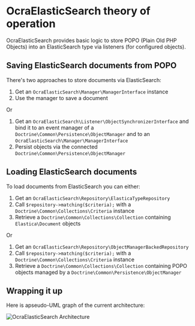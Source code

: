 # OcraElasticSearch theory of operation

OcraElasticSearch provides basic logic to store POPO (Plain Old PHP Objects) into an
ElasticSearch type via listeners (for configured objects).

## Saving ElasticSearch documents from POPO

There's two approaches to store documents via ElasticSearch:

 1. Get an `OcraElasticSearch\Manager\ManagerInterface` instance
 2. Use the manager to save a document

Or

 1. Get an `OcraElasticSearch\Listener\ObjectSynchronizerInterface` and bind it to
    an event manager of a `Doctrine\Common\Persistence\ObjectManager` and to an
    `OcraElasticSearch\Manager\ManagerInterface`
 2. Persist objects via the connected `Doctrine\Common\Persistence\ObjectManager`

## Loading ElasticSearch documents

To load documents from ElasticSearch you can either:

 1. Get an `OcraElasticSearch\Repository\ElasticaTypeRepository`
 2. Call `$repository->matching($criteria);` with a `Doctrine\Common\Collections\Criteria`
    instance
 3. Retrieve a `Doctrine\Common\Collections\Collection` containing `Elastica\Document` objects

Or

 1. Get an `OcraElasticSearch\Repository\ObjectManagerBackedRepository`
 2. Call `$repository->matching($criteria);` with a `Doctrine\Common\Collections\Criteria`
    instance
 3. Retrieve a `Doctrine\Common\Collections\Collection` containing POPO objects managed
    by a `Doctrine\Common\Persistence\ObjectManager`

## Wrapping it up

Here is apseudo-UML graph of the current architecture:

![OcraElasticSearch Architecture](http://yuml.me6d6d9aa4.svg)

<!--
YUML syntax

[Client Application]reads/writes->[Doctrine.Common.Persistence.ObjectManager],
[Client Application]reads->[OcraElasticSearch.Repository.ElasticaTypeRepository],
[Client Application]reads->[OcraElasticSearch.Repository.ObjectManagerBackedRepository],
[OcraElasticSearch.Manager.ManagerInterface]writes->[Elastica.Type],
[OcraElasticSearch.Repository.ElasticaTypeRepository]reads->[Elastica.Type],
[OcraElasticSearch.Repository.ObjectManagerBackedRepository]reads->[OcraElasticSearch.Repository.ElasticaTypeRepository],
[OcraElasticSearch.Repository.ObjectManagerBackedRepository]reads->[Doctrine.Common.Persistence.ObjectManager],
[OcraElasticSearch.Listener.ObjectSynchronizerInterface]listens->[Doctrine.Common.Persistence.ObjectManager],
[OcraElasticSearch.Listener.ObjectSynchronizerInterface]writes->[OcraElasticSearch.Manager.ManagerInterface],
[OcraElasticSearch.Manager.ManagerInterface]consumes->[OcraElasticSearch.Serializer.IdentifierExtractorInterface],
[OcraElasticSearch.Manager.ManagerInterface]consumes->[OcraElasticSearch.Serializer.SerializerInterface],
-->
